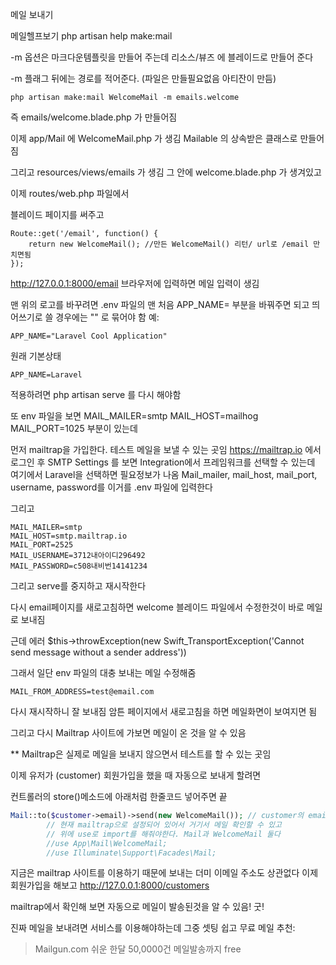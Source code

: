 메일 보내기

메일헬프보기
php artisan help make:mail

-m 옵션은 마크다운템플릿을 만들어 주는데 리소스/뷰즈 에 블레이드로 만들어 준다

-m 플래그 뒤에는 경로를 적어준다. (파일은 만들필요없음 아티잔이 만듬)
```
php artisan make:mail WelcomeMail -m emails.welcome
```
즉 emails/welcome.blade.php 가 만들어짐

이제
app/Mail 에 WelcomeMail.php 가 생김 Mailable 의 상속받은 클래스로 만들어짐

그리고 
resources/views/emails 가 생김
그 안에 welcome.blade.php 가 생겨있고 

이제 routes/web.php 파일에서 

블레이드 페이지를 써주고 
```
Route::get('/email', function() {
    return new WelcomeMail(); //만든 WelcomeMail() 리턴/ url로 /email 만치면됨
});
```


http://127.0.0.1:8000/email
브라우저에 입력하면 
메일 입력이 생김

맨 위의 로고를 바꾸려면
.env 파일의 
맨 처음 APP_NAME= 부분을 바꿔주면 되고 띄어쓰기로 쓸 경우에는 "" 로 묶어야 함
예: 
```
APP_NAME="Laravel Cool Application"
```
원래 기본상태
```
APP_NAME=Laravel
```

적용하려면 php artisan serve 를 다시 해야함


또 env 파일을 보면
MAIL_MAILER=smtp
MAIL_HOST=mailhog
MAIL_PORT=1025
부분이 있는데 

먼저 mailtrap을 가입한다. 테스트 메일을 보낼 수 있는 곳임
https://mailtrap.io 에서 로그인 후 
SMTP Settings 를 보면  Integration에서 프레임워크를 선택할 수 있는데 여기에서 Laravel을 선택하면 필요정보가 나옴
Mail_mailer, mail_host, mail_port, username, password를 이거를 .env 파일에 입력한다

그리고
```
MAIL_MAILER=smtp
MAIL_HOST=smtp.mailtrap.io
MAIL_PORT=2525
MAIL_USERNAME=3712내아이디296492
MAIL_PASSWORD=c508내비번14141234
```

그리고 serve를 중지하고 재시작한다

다시 email페이지를 새로고침하면 welcome 블레이드 파일에서 수정한것이 바로 메일로 보내짐

근데 에러
 $this->throwException(new Swift_TransportException('Cannot send message without a sender address'))

그래서 일단
env 파일의 대충 보내는 메일 수정해줌
```
MAIL_FROM_ADDRESS=test@email.com 
```

다시 재시작하니 잘 보내짐
암튼 페이지에서 새로고침을 하면 메일화면이 보여지면 됨

그리고 다시 Mailtrap 사이트에 가보면 
메일이 온 것을 알 수 있음

** Mailtrap은 실제로 메일을 보내지 않으면서 테스트를 할 수 있는 곳임

이제 유저가 (customer) 회원가입을 했을 때 자동으로 보내게 할려면

컨트롤러의 store()메소드에 아래처럼 한줄코드 넣어주면 끝
```php
Mail::to($customer->email)->send(new WelcomeMail()); // customer의 email을 가지고 온 다음에 WelcomeMail() 클래스 이용해서 바로 보내줌
        // 현재 mailtrap으로 설정되어 있어서 거기서 메일 확인할 수 있고
        // 위에 use로 import를 해줘야한다. Mail과 WelcomeMail 둘다
        //use App\Mail\WelcomeMail; 
        //use Illuminate\Support\Facades\Mail;
```

지금은 mailtrap 사이트를 이용하기 때문에 보내는 더미 이메일 주소도 상관없다 
이제 회원가입을 해보고
http://127.0.0.1:8000/customers

mailtrap에서 확인해 보면 자동으로 메일이 발송된것을 알 수 있음! 굿!

진짜 메일을 보내려면 서비스를 이용해야하는데
그중 셋팅 쉽고 무료 메일 추천:
> Mailgun.com 쉬운 한달 50,0000건 메일발송까지 free










